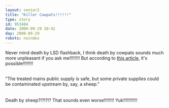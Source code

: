 ```yaml
---
layout: senior2
title: "Killer Cowpats!!!!!!"
type: story
id: 953484
date: 2000-09-29 10:41
day: 2000-09-29
robots: noindex
---
```

Never mind death by LSD flashback, I think death by cowpats sounds much more unpleasant if you ask me!!!!!!!! But according to <a href="http://www.theherald.co.uk/news/archive/28-9-19100-23-8-23.html">this article</a>, it's possible!!!!!!!!<br/> <br/><div class="quote">"The treated mains public supply is safe, but some private supplies could be contaminated upstream by, say, a sheep."</div> <br/> <br/>Death by sheep?!?!?!? That sounds even worse!!!!!!!! Yuk!!!!!!!!!!! 
